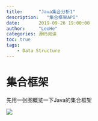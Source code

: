 ```yaml
---
title:      "Java集合分析1"
description:   "集合框架API"
date:       2019-09-26 19:00:00
author:     "LeoHe"
categories: 源码阅读
toc: true
tags:
    - Data Structure
---
```


# 集合框架

先用一张图概览一下Java的集合框架

![](https://timgsa.baidu.com/timg?image&quality=80&size=b9999_10000&sec=1569498165722&di=89ac61c0e962f187f1660c5be5a76370&imgtype=0&src=http%3A%2F%2Faliyunzixunbucket.oss-cn-beijing.aliyuncs.com%2Fpng%2F20180201100829255445.png)

